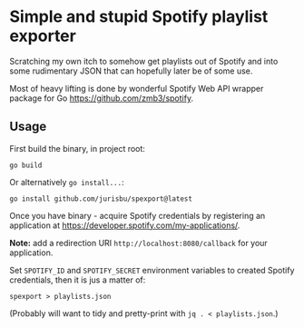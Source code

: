 # Simple and stupid Spotify playlist exporter

Scratching my own itch to somehow get playlists out of Spotify and into some rudimentary
JSON that can hopefully later be of some use.

Most of heavy lifting is done by wonderful Spotify Web API wrapper package for Go
https://github.com/zmb3/spotify.

## Usage

First build the binary, in project root:

    go build

Or alternatively `go install...`:

    go install github.com/jurisbu/spexport@latest


Once you have binary - acquire Spotify credentials by registering an application at
https://developer.spotify.com/my-applications/.

**Note:** add a redirection URI `http://localhost:8080/callback` for your application.

Set `SPOTIFY_ID` and `SPOTIFY_SECRET` environment variables to created Spotify credentials, then it is jus a matter of:

    spexport > playlists.json

(Probably will want to tidy and pretty-print with `jq . < playlists.json`.)
